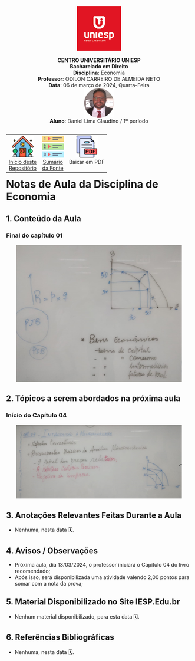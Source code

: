 <div align="center">

<p align="center"><img height="120" src="../../../figuras/LOGO_UNIESP.png"> </p>
<p align="center"><b>CENTRO UNIVERSITÁRIO UNIESP</b><br>
<b>Bacharelado em Direito</b><br>
<b>Disciplina</b>: Economia</span><br>
<b>Professor</b>: ODILON CARREIRO DE ALMEIDA NETO<br>
<b>Data</b>: 06 de março de 2024, Quarta-Feira<br>
<img align="center" src="../../../figuras/FOTO_PERFIL_DANIEL_CLAUDINO_2023.png" width="80"><br>
<b>Aluno</b>: Daniel Lima Claudino / 1º período<br>
 </p>
</div>

<table align="right" border="0">
  <tr>
    <td align="center" valign="top">
      <a href="../README.md">
        <img src="https://github.com/dnlclaudino/imagens/blob/master/icones/icone-casa2.png?raw=true" heigh="60" width="60"><br>Início deste <br>Repositório
      </a>
    </td>
    <td align="center" valign="top">
      <a href="./README.md">
        <img src="https://github.com/dnlclaudino/imagens/blob/master/icones/icone-sumario.png?raw=true" heigh="60" width="60"><br>Sumário<br>da Fonte
      </a>
    </td>
    <td align="center" valign="top">
        <img src="https://github.com/dnlclaudino/imagens/blob/master/icones-aplicativos/pdf/pdf.png?raw=true" heigh="60" width="60"><br>Baixar em PDF
    </td>
  </tr>
</table><br><br><br><br><br>

# Notas de Aula da Disciplina de Economia

## 1. Conteúdo da Aula

### Final do capítulo 01

<center>

<img src="../quadro/2024-03-06-quadro-01.jpeg" width="450">

</center>

## 2. Tópicos a serem abordados na próxima aula

### Início do Capítulo 04

<center>

<img src="../quadro/2024-03-06-quadro-02.jpeg" width="450">

</center>

## 3. Anotações Relevantes Feitas Durante a Aula

- Nenhuma, nesta data 🗓.

## 4. Avisos / Observações

- Próxima aula, dia 13/03/2024, o professor iniciará o Capítulo 04 do livro recomendado;
- Após isso, será disponibilizada uma atividade valendo 2,00 pontos para somar com a nota da prova;

## 5. Material Disponibilizado no Site IESP.Edu.br

- Nenhum material disponibilizado, para esta data 🗓.

## 6. Referências Bibliográficas

- Nenhuma, nesta data 🗓.
